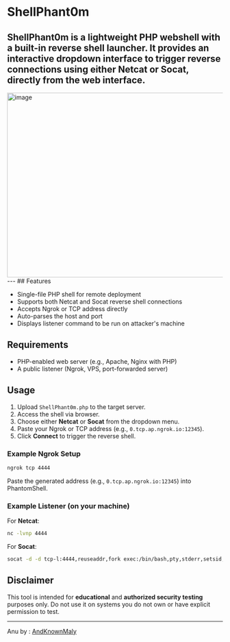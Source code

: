 # ShellPhant0m

**ShellPhant0m** is a lightweight PHP webshell with a built-in reverse shell launcher. It provides an interactive dropdown interface to trigger reverse connections using either Netcat or Socat, directly from the web interface.
---

<img width="770" height="431" alt="image" src="https://github.com/user-attachments/assets/833e2bcc-0ac5-4008-8010-07be8cf050d8" />
---
## Features

- Single-file PHP shell for remote deployment
- Supports both Netcat and Socat reverse shell connections
- Accepts Ngrok or TCP address directly
- Auto-parses the host and port
- Displays listener command to be run on attacker's machine

## Requirements

- PHP-enabled web server (e.g., Apache, Nginx with PHP)
- A public listener (Ngrok, VPS, port-forwarded server)

## Usage

1. Upload `ShellPhant0m.php` to the target server.
2. Access the shell via browser.
3. Choose either **Netcat** or **Socat** from the dropdown menu.
4. Paste your Ngrok or TCP address (e.g., `0.tcp.ap.ngrok.io:12345`).
5. Click **Connect** to trigger the reverse shell.

### Example Ngrok Setup

```bash
ngrok tcp 4444
````

Paste the generated address (e.g., `0.tcp.ap.ngrok.io:12345`) into PhantomShell.

### Example Listener (on your machine)

For **Netcat**:

```bash
nc -lvnp 4444
```

For **Socat**:

```bash
socat -d -d tcp-l:4444,reuseaddr,fork exec:/bin/bash,pty,stderr,setsid,sigint,sane
```

## Disclaimer

This tool is intended for **educational** and **authorized security testing** purposes only. Do not use it on systems you do not own or have explicit permission to test.

---
Anu by : [AndKnownMaly](https://github.com/andknownmaly)
